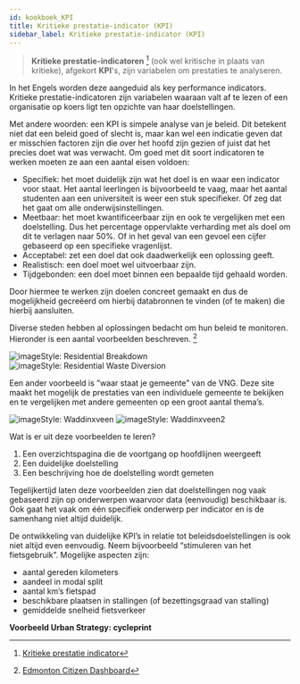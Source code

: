 ```yaml
---
id: kookboek_KPI
title: Kritieke prestatie-indicator (KPI)
sidebar_label: Kritieke prestatie-indicator (KPI)
---
```

>**Kritieke prestatie-indicatoren** [^1] (ook wel kritische in plaats van kritieke), afgekort **KPI**'s, zijn variabelen om prestaties te analyseren.

In het Engels worden deze aangeduid als key performance indicators. Kritieke prestatie-indicatoren zijn variabelen waaraan valt af te lezen of een organisatie op koers ligt ten opzichte van haar doelstellingen.

Met andere woorden: een KPI is simpele analyse van je beleid. Dit betekent niet dat een beleid goed of slecht is, maar kan wel een indicatie geven dat er misschien factoren zijn die over het hoofd zijn gezien of juist dat het precies doet wat was verwacht. Om goed met dit soort indicatoren te werken moeten ze aan een aantal eisen voldoen:

* Specifiek: het moet duidelijk zijn wat het doel is en waar een indicator voor staat. Het aantal leerlingen is bijvoorbeeld te vaag, maar het aantal studenten aan een universiteit is weer een stuk specifieker. Of zeg dat het gaat om alle onderwijsinstellingen. 
* Meetbaar: het moet kwantificeerbaar zijn en ook te vergelijken met een doelstelling. Dus het percentage oppervlakte verharding met als doel om dit te verlagen naar 50%. Of in het geval van een gevoel een cijfer gebaseerd op een specifieke vragenlijst.
* Acceptabel: zet een doel dat ook daadwerkelijk een oplossing geeft. 
* Realistisch: een doel moet wel uitvoerbaar zijn. 
* Tijdgebonden: een doel moet binnen een bepaalde tijd gehaald worden.

Door hiermee te werken zijn doelen concreet gemaakt en dus de mogelijkheid gecreëerd om hierbij databronnen te vinden (of te maken) die hierbij aansluiten.

Diverse steden hebben al oplossingen bedacht om hun beleid te monitoren. Hieronder is een aantal voorbeelden beschreven. [^2]

<img class="imageStyle shadowing" src="/docs/assets/Kookboek/KPI_ResidentialBreakdown.png" target="_blank" alt="imageStyle: Residential Breakdown"/>
<img class="imageStyle shadowing" src="/docs/assets/Kookboek/KPI_ResidentialWasteDiversion.png" target="_blank" alt="imageStyle: Residential Waste Diversion"/>

Een ander voorbeeld is ”waar staat je gemeente” van de VNG. Deze site maakt het mogelijk de prestaties van een individuele gemeente te bekijken en te vergelijken met andere gemeenten op een groot aantal thema’s.

<img class="imageStyle shadowing" src="/docs/assets/Kookboek/KPI_Waddinxveen.png" target="_blank" alt="imageStyle: Waddinxveen"/>
<img class="imageStyle shadowing" src="/docs/assets/Kookboek/KPI_Waddinxveen2.png" target="_blank" alt="imageStyle: Waddinxveen2"/>

Wat is er uit deze voorbeelden te leren?

1. Een overzichtspagina die de voortgang op hoofdlijnen weergeeft
2. Een duidelijke doelstelling
3. Een beschrijving hoe de doelstelling wordt gemeten

Tegelijkertijd laten deze voorbeelden zien dat doelstellingen nog vaak gebaseerd zijn op onderwerpen waarvoor data (eenvoudig) beschikbaar is. Ook gaat het vaak om één specifiek onderwerp per indicator en is de samenhang niet altijd duidelijk.

De ontwikkeling van duidelijke KPI’s in relatie tot beleidsdoelstellingen is ook niet altijd even eenvoudig. Neem bijvoorbeeld “stimuleren van het fietsgebruik”. Mogelijke aspecten zijn:
* aantal gereden kilometers
* aandeel in modal split
* aantal km’s fietspad
* beschikbare plaatsen in stallingen (of bezettingsgraad van stalling)
* gemiddelde snelheid fietsverkeer

**Voorbeeld Urban Strategy: cycleprint**

[^1]: [Kritieke prestatie indicator](https://nl.wikipedia.org/wiki/Kritieke_prestatie-indicator)
[^2]: [Edmonton Citizen Dashboard](https://dashboard.edmonton.ca/)